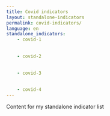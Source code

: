 ```yaml
---
title: Covid indicators
layout: standalone-indicators
permalink: covid-indicators/
language: en
standalone_indicators:
    - covid-1
    
    
    - covid-2
    
    
    - covid-3
    
    
    - covid-4
---
```

Content for my standalone indicator list 
